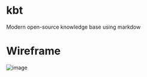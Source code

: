 # kbt
Modern open-source knowledge base using markdow

# Wireframe 
![image](https://user-images.githubusercontent.com/14979190/141607202-6b8884ac-19be-4a3e-a700-b82a8e70b2ff.png)

